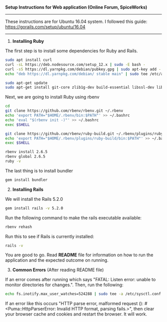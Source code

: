 **Setup Instructions for Web application (Online Forum, SpiceWorks)**
___
These instructions are for Ubuntu 16.04 system. I followed this guide: https://gorails.com/setup/ubuntu/16.04
___
1. **Installing Ruby**

The first step is to install some dependencies for Ruby and Rails.
```bash
sudo apt install curl
curl -sL https://deb.nodesource.com/setup_12.x | sudo -E bash -
curl -sS https://dl.yarnpkg.com/debian/pubkey.gpg | sudo apt-key add -
echo "deb https://dl.yarnpkg.com/debian/ stable main" | sudo tee /etc/apt/sources.list.d/yarn.list

sudo apt-get update
sudo apt-get install git-core zlib1g-dev build-essential libssl-dev libreadline-dev libyaml-dev libsqlite3-dev sqlite3 libxml2-dev libxslt1-dev libcurl4-openssl-dev software-properties-common libffi-dev nodejs yarn
```
Next, we are going to install Ruby using rbenv
```bash
cd
git clone https://github.com/rbenv/rbenv.git ~/.rbenv
echo 'export PATH="$HOME/.rbenv/bin:$PATH"' >> ~/.bashrc
echo 'eval "$(rbenv init -)"' >> ~/.bashrc
exec $SHELL

git clone https://github.com/rbenv/ruby-build.git ~/.rbenv/plugins/ruby-build
echo 'export PATH="$HOME/.rbenv/plugins/ruby-build/bin:$PATH"' >> ~/.bashrc
exec $SHELL

rbenv install 2.6.5
rbenv global 2.6.5
ruby -v
```
The last thing is to install bundler
```bash
gem install bundler
```
2. **Installing Rails**

We will install the Rails 5.2.0
```bash
gem install rails -v 5.2.0
```
Run the following command to make the rails executable available:
```bash
rbenv rehash
```
Run this to see if Rails is currently installed:
```bash
rails -v
```
You are good to go. Read **README** file for information on how to run the application and the expected outcome on running.

3. **Common Errors** (After reading README file)

If an error comes after running  which says "FATAL: Listen error: unable to monitor directories for changes.". Then, run the following:
```bash
echo fs.inotify.max_user_watches=524288 | sudo tee -a /etc/sysctl.conf && sudo sysctl -p
```

If an error like this occurs "HTTP parse error, malformed request (): #<Puma::HttpParserError: Invalid HTTP format, parsing fails.>", then clear your browser cache and cookies and restart the browser. It will work.
